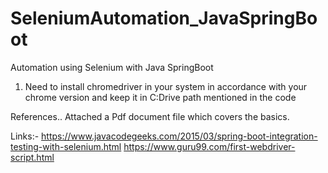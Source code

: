 # SeleniumAutomation_JavaSpringBoot
Automation using Selenium with Java SpringBoot

1) Need to install chromedriver in your system in accordance with your chrome version and keep it in C:Drive path mentioned in the code

References..
Attached a Pdf document file which covers the basics.

Links:- 
https://www.javacodegeeks.com/2015/03/spring-boot-integration-testing-with-selenium.html
https://www.guru99.com/first-webdriver-script.html
